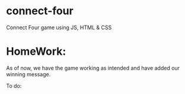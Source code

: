 # connect-four
Connect Four game using JS, HTML &amp; CSS




# HomeWork:

As of now, we have the game working as intended and have added our winning message.

To do:
     
